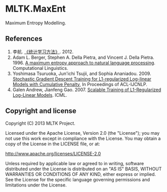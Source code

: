 MLTK.MaxEnt
==========================
Maximum Entropy Modelling.

References
---------------------
1. 李航. [《统计学习方法》](http://book.douban.com/subject/10590856/). 2012.
2. Adam L. Berger, Stephen A. Della Pietra, and Vincent J. Della Pietra. 1996.
[A maximum entropy approach to natural language processing](http://acl.ldc.upenn.edu/J/J96/J96-1002.pdf).
Computational Linguistics.
3. Yoshimasa Tsuruoka, Jun'ichi Tsujii, and Sophia Ananiadou. 2009. [Stochastic Gradient Descent Training for L1-regularized Log-linear Models with Cumulative Penalty](http://www.aclweb.org/anthology-new/P/P09/P09-1054.pdf), In Proceedings of ACL-IJCNLP.
4. Galen Andrew, Jianfeng Gao. 2007. [Scalable Training of L1-Regularized Log-Linear Models](http://www.machinelearning.org/proceedings/icml2007/papers/449.pdf). ICML.

Copyright and license
---------------------
Copyright (C) 2013 MLTK Project.

Licensed under the Apache License, Version 2.0 (the "License");
you may not use this work except in compliance with the License.
You may obtain a copy of the License in the LICENSE file, or at:

   http://www.apache.org/licenses/LICENSE-2.0

Unless required by applicable law or agreed to in writing, software
distributed under the License is distributed on an "AS IS" BASIS,
WITHOUT WARRANTIES OR CONDITIONS OF ANY KIND, either express or implied.
See the License for the specific language governing permissions and
limitations under the License.
